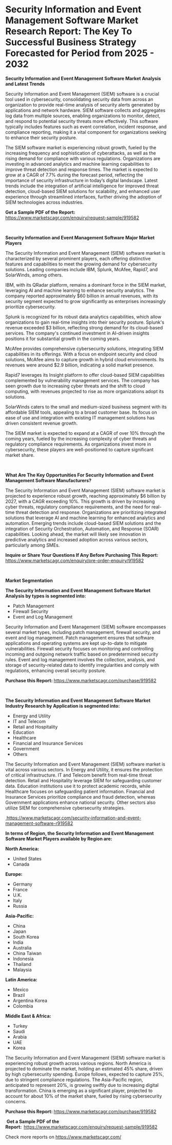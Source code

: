 <p><h1>Security Information and Event Management Software Market Research Report: The Key To Successful Business Strategy Forecasted for Period from 2025 - 2032</h1></p><p><strong>Security Information and Event Management Software Market Analysis and Latest Trends</strong></p>
<p><p>Security Information and Event Management (SIEM) software is a crucial tool used in cybersecurity, consolidating security data from across an organization to provide real-time analysis of security alerts generated by applications and network hardware. SIEM software collects and aggregates log data from multiple sources, enabling organizations to monitor, detect, and respond to potential security threats more effectively. This software typically includes features such as event correlation, incident response, and compliance reporting, making it a vital component for organizations seeking to enhance their security posture.</p><p>The SIEM software market is experiencing robust growth, fueled by the increasing frequency and sophistication of cyberattacks, as well as the rising demand for compliance with various regulations. Organizations are investing in advanced analytics and machine learning capabilities to improve threat detection and response times. The market is expected to grow at a CAGR of 7.7% during the forecast period, reflecting the importance of security infrastructure in today’s digital landscape. Latest trends include the integration of artificial intelligence for improved threat detection, cloud-based SIEM solutions for scalability, and enhanced user experience through streamlined interfaces, further driving the adoption of SIEM technologies across industries.</p></p>
<p><strong>Get a Sample PDF of the Report:&nbsp;</strong> <a href="https://www.marketscagr.com/enquiry/request-sample/919582?utm_campaign=3199&utm_medium=2&utm_source=Github&utm_content=ia&utm_term=07032025&utm_id=security-information-and-event-management-software">https://www.marketscagr.com/enquiry/request-sample/919582</a></p>
<p>&nbsp;</p>
<p><strong>Security Information and Event Management Software Major Market Players</strong></p>
<p><p>The Security Information and Event Management (SIEM) software market is characterized by several prominent players, each offering distinctive features and capabilities to meet the growing demand for cybersecurity solutions. Leading companies include IBM, Splunk, McAfee, Rapid7, and SolarWinds, among others.</p><p>IBM, with its QRadar platform, remains a dominant force in the SIEM market, leveraging AI and machine learning to enhance security analytics. The company reported approximately $60 billion in annual revenues, with its security segment expected to grow significantly as enterprises increasingly prioritize cybersecurity.</p><p>Splunk is recognized for its robust data analytics capabilities, which allow organizations to gain real-time insights into their security posture. Splunk's revenue exceeded $3 billion, reflecting strong demand for its cloud-based services. The company's continued investment in AI-driven insights positions it for substantial growth in the coming years.</p><p>McAfee provides comprehensive cybersecurity solutions, integrating SIEM capabilities in its offerings. With a focus on endpoint security and cloud solutions, McAfee aims to capture growth in hybrid cloud environments. Its revenues were around $2.9 billion, indicating a solid market presence.</p><p>Rapid7 leverages its Insight platform to offer cloud-based SIEM capabilities complemented by vulnerability management services. The company has seen growth due to increasing cyber threats and the shift to cloud computing, with revenues projected to rise as more organizations adopt its solutions.</p><p>SolarWinds caters to the small and medium-sized business segment with its affordable SIEM tools, appealing to a broad customer base. Its focus on ease of use and integration with existing IT management solutions has driven consistent revenue growth.</p><p>The SIEM market is expected to expand at a CAGR of over 10% through the coming years, fueled by the increasing complexity of cyber threats and regulatory compliance requirements. As organizations invest more in cybersecurity, these players are well-positioned to capture significant market share.</p></p>
<p>&nbsp;</p>
<p><strong>What Are The Key Opportunities For Security Information and Event Management Software Manufacturers?</strong></p>
<p><p>The Security Information and Event Management (SIEM) software market is projected to experience robust growth, reaching approximately $6 billion by 2027, with a CAGR exceeding 10%. This growth is driven by increasing cyber threats, regulatory compliance requirements, and the need for real-time threat detection and response. Organizations are prioritizing integrated solutions that leverage AI and machine learning for enhanced analytics and automation. Emerging trends include cloud-based SIEM solutions and the integration of Security Orchestration, Automation, and Response (SOAR) capabilities. Looking ahead, the market will likely see innovation in predictive analytics and increased adoption across various sectors, particularly among SMEs.</p></p>
<p><strong>Inquire or Share Your Questions If Any Before Purchasing This Report:</strong> <a href="https://www.marketscagr.com/enquiry/pre-order-enquiry/919582?utm_campaign=3199&utm_medium=2&utm_source=Github&utm_content=ia&utm_term=07032025&utm_id=security-information-and-event-management-software">https://www.marketscagr.com/enquiry/pre-order-enquiry/919582</a></p>
<p>&nbsp;</p>
<p><strong>Market Segmentation</strong></p>
<p><strong>The Security Information and Event Management Software Market Analysis by types is segmented into:</strong></p>
<p><ul><li>Patch Management</li><li>Firewall Security</li><li>Event and Log Management</li></ul></p>
<p><p>Security Information and Event Management (SIEM) software encompasses several market types, including patch management, firewall security, and event and log management. Patch management ensures that software applications and operating systems are kept up-to-date to mitigate vulnerabilities. Firewall security focuses on monitoring and controlling incoming and outgoing network traffic based on predetermined security rules. Event and log management involves the collection, analysis, and storage of security-related data to identify irregularities and comply with regulations, enhancing overall security posture.</p></p>
<p><strong>Purchase this Report:&nbsp;</strong><a href="https://www.marketscagr.com/purchase/919582?utm_campaign=3199&utm_medium=2&utm_source=Github&utm_content=ia&utm_term=07032025&utm_id=security-information-and-event-management-software">https://www.marketscagr.com/purchase/919582</a></p>
<p>&nbsp;</p>
<p><strong>The Security Information and Event Management Software Market Industry Research by Application is segmented into:</strong></p>
<p><ul><li>Energy and Utility</li><li>IT and Telecom</li><li>Retail and Hospitality</li><li>Education</li><li>Healthcare</li><li>Financial and Insurance Services</li><li>Government</li><li>Others</li></ul></p>
<p><p>The Security Information and Event Management (SIEM) software market is vital across various sectors. In Energy and Utility, it ensures the protection of critical infrastructure. IT and Telecom benefit from real-time threat detection. Retail and Hospitality leverage SIEM for safeguarding customer data. Education institutions use it to protect academic records, while Healthcare focuses on safeguarding patient information. Financial and Insurance Services prioritize compliance and fraud detection, whereas Government applications enhance national security. Other sectors also utilize SIEM for comprehensive cybersecurity strategies.</p></p>
<p><a href="https://www.marketscagr.com/security-information-and-event-management-software-r919582?utm_campaign=3199&utm_medium=2&utm_source=Github&utm_content=ia&utm_term=07032025&utm_id=security-information-and-event-management-software">&nbsp;https://www.marketscagr.com/security-information-and-event-management-software-r919582</a></p>
<p><strong>In terms of Region, the Security Information and Event Management Software Market Players available by Region are:</strong></p>
<p>
    <p> <strong> North America: </strong>
        <ul>
            <li>United States</li>
            <li>Canada</li>
        </ul>
        </p> 
    <p> <strong> Europe: </strong>
        <ul>
            <li>Germany</li>
            <li>France</li>
            <li>U.K.</li>
            <li>Italy</li>
            <li>Russia</li>
        </ul>
        </p> 
    <p> <strong> Asia-Pacific: </strong>
        <ul>
            <li>China</li>
            <li>Japan</li>
            <li>South Korea</li>
            <li>India</li>
            <li>Australia</li>
            <li>China Taiwan</li>
            <li>Indonesia</li>
            <li>Thailand</li>
            <li>Malaysia</li>
        </ul>
        </p> 
    <p> <strong> Latin America: </strong>
        <ul>
            <li>Mexico</li>
            <li>Brazil</li>
            <li>Argentina Korea</li>
            <li>Colombia</li>
        </ul>
        </p> 
    <p> <strong> Middle East & Africa: </strong>
        <ul>
            <li>Turkey</li>
            <li>Saudi</li>
            <li>Arabia</li>
            <li>UAE</li>
            <li>Korea</li>
        </ul>
    </p>
    </p>
<p><p>The Security Information and Event Management (SIEM) software market is experiencing robust growth across various regions. North America is projected to dominate the market, holding an estimated 45% share, driven by high cybersecurity spending. Europe follows, expected to capture 25%, due to stringent compliance regulations. The Asia-Pacific region, anticipated to represent 20%, is growing swiftly due to increasing digital transformation. China is emerging as a significant player, projected to account for about 10% of the market share, fueled by rising cybersecurity concerns.</p></p>
<p><strong>Purchase this Report: </strong><a href="https://www.marketscagr.com/purchase/919582?utm_campaign=3199&utm_medium=2&utm_source=Github&utm_content=ia&utm_term=07032025&utm_id=security-information-and-event-management-software">https://www.marketscagr.com/purchase/919582</a></p>
<p>&nbsp;<strong>Get a Sample PDF of the Report:&nbsp;&nbsp;</strong><a href="https://www.marketscagr.com/enquiry/request-sample/919582?utm_campaign=3199&utm_medium=2&utm_source=Github&utm_content=ia&utm_term=07032025&utm_id=security-information-and-event-management-software">https://www.marketscagr.com/enquiry/request-sample/919582</a></p>
<p><strong></strong></p>
<p>Check more reports on <a href="https://www.marketscagr.com/?utm_campaign=3199&utm_medium=2&utm_source=Github&utm_content=ia&utm_term=07032025&utm_id=security-information-and-event-management-software">https://www.marketscagr.com/</a></p>